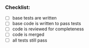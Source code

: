 ### Checklist:

- [ ] base tests are written
- [ ] base code is written to pass tests
- [ ] code is reviewed for completeness
- [ ] code is merged
- [ ] all tests still pass
